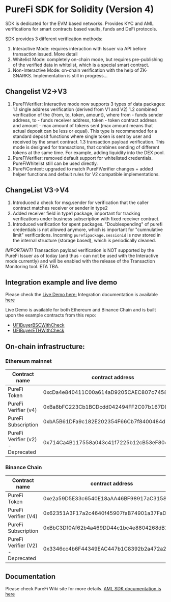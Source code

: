 # PureFi SDK for Solidity (Version 4)

SDK is dedicated for the EVM based networks. Provides KYC and AML verifications for smart contracts based vaults, funds and DeFi protocols. 

SDK provides 3 different verification methods: 
 1. Interactive Mode: requires interaction with Issuer via API before transaction issued. More detail 
 2. Whitelist Mode: completely on-chain mode, but requires pre-publishing of the verified data in whitelist, which is a special smart contract.
 3. Non-Interactive Mode: on-chain verification with the help of ZK-SNARKS. Implementation is still in progress...   

 ## Changelist V2->V3
 1. PureFiVerifier: Interactive mode now supports 3 types of data packages:
    1.1 single address verification (derived from V1 and V2)
    1.2 combined verification of the {from, to, token, amount}, where from - funds sender address, to - funds receiver address, token - token contract address and amount - max amount of tokens sent (max amount means that actual deposit can be less or equal). This type is recommended for a standard deposit functions where single token is sent by user and received by the smart contract.
    1.3 transaction payload verification. This mode is designed for transactions, that combines sending of different tokens at the same time. For example, adding liquidity into the DEX pool. 
2. PureFiVerifier: removed default support for whitelisted credentials. PureFiWhitelist still can be used directly.
2. PureFiContext: upgraded to match PureFiVerifier changes + added helper functions and default rules for V2 compatible implementations. 

## ChangeList V3->V4
 1. Introduced a check for msg.sender for verification that the caller contract matches receiver or sender in type2
 2. Added receiver field in type1 package, important for tracking verifications under business subscription with fixed receiver contract. 
 3. Introduced verification for spent packages. "Doublespending" of purefi credentials is not allowed anymore, which is important for "cumnulative limit" verifications. Incoming `purefipackage.sessionid` is now stored in the internal structure (storage based), which is periodically cleaned. 

*IMPORTANT!* Transaction payload verification is NOT supported by the PureFi Issuer as of today (and thus - can not be used with the Interactive mode currently) and will be enabled with the release of the Transaction Monitoring tool. ETA TBA. 

## Integration example and live demo
Please check the [Live Demo here:](https://frontendsdksolidity.purefi.io/)
Integration documentation is available [here](https://docs.purefi.io/integrate/products/aml-sdk/interactive-mode)

Live Demo is available for both Ethereum and Binance Chain and is built upon the example contracts from this repo:
 * [UFIBuyerBSCWithCheck](./contracts/examples/ex02-filtered_tokenbuyer/UFIBuyerBSCWithCheck.sol)
 * [UFIBuyerETHWithCheck](./contracts/examples/ex02-filtered_tokenbuyer/UFIBuyerETHWithCheck.sol)
## On-chain infrastructure:
### Ethereum mainnet
| Contract name | contract address |
| ----------- | ----------- |
| PureFi Token | 0xcDa4e840411C00a614aD9205CAEC807c7458a0E3 |
| PureFi Verifier (v4) | 0xBa8bFC223Cb1BCDcdd042494FF2C07b167DDC6CA |
| PureFi Subscription | 0xbA5B61DFa9c182E202354F66Cb7f8400484d7071 |
| PureFi Verifier (v2) - Deprecated | 0x714Ca4B117558a043c41f7225b12cB53eF80416e |
### Binance Chain
| Contract name | contract address |
| ----------- | ----------- 
| PureFi Token | 0xe2a59D5E33c6540E18aAA46BF98917aC3158Db0D |
| PureFi Verifier (V4) | 0x62351A3F17a2c4640f45907faB74901a37FaD3C2 |
| PureFi Subscription | 0xBbC3Df0Af62b4a469DD44c1bc4e8804268dB1ea3 |
| PureFi Verifier (V2) - Deprecated| 0x3346cc4b6F44349EAC447b1C8392b2a472a20F27 |

## Documentation
Please check PureFi Wiki site for more details. [AML SDK documentation is here](https://docs.purefi.io/integrate/welcome)
